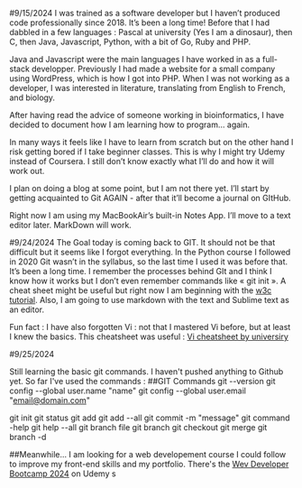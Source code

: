 #9/15/2024
I was trained as a software developer but I haven’t produced code professionally since 2018. It’s been a long time!
Before that I had dabbled in a few languages : Pascal at university (Yes I am a dinosaur), then C, then Java, Javascript, Python, with a bit of Go, Ruby and PHP. 

Java and Javascript were the main languages I have worked in as a full-stack developper. Previously I had made a website for a small company using WordPress, which is how I got into PHP. 
When I was not working as a developer, I was interested in literature, translating from English to French, and biology. 

After having read the advice of someone working in bioinformatics, I have decided to document how I am learning how to program… again. 

In many ways it feels like I have to learn from scratch but on the other hand I risk getting bored if I take beginner classes. This is why I might try Udemy instead of Coursera. I still don’t know exactly what I’ll do and how it will work out. 

I plan on doing a blog at some point, but I am not there yet. I’ll start by getting acquainted to Git AGAIN - after that it’ll become a journal on GItHub. 

Right now I am using my MacBookAir’s built-in Notes App. I’ll move to a text editor later. MarkDown will work.


#9/24/2024
The Goal today is coming back to GIT. It should not be that difficult but it seems like I forgot everything. In the Python course I followed in 2020 Git wasn’t in the syllabus, so the last time I used it was before that. It’s been a long time. I remember the processes behind GIt and I think I know how it works but I don’t even remember commands like « git init ». A cheat sheet might be useful but right now I am beginning with the [w3c tutorial](https://www.w3schools.com/git/default.asp). 
Also, I am going to use markdown with the text and Sublime text as an editor.

Fun fact : I have also forgotten Vi : not that I mastered Vi before, but at least I knew the basics.
This cheatsheet was useful : [Vi cheatsheet by universiry](https://www2.seas.gwu.edu/~mems/ece215/reference/vi-cheatsheet.pdf)

#9/25/2024

Still learning the basic git commands. I haven't pushed anything to Github yet. 
So far I've used the commands :
##GIT Commands 
git --version
git config --global user.name "name"
git config --global user.email "email@domain.com"

git init
git status 
git add
git add --all 
git commit -m "message"
git command -help
git help --all
git branch file
git branch
git checkout 
git merge 
git branch -d 

##Meanwhile...
I am looking for a web developement course I could follow to improve my front-end skills and my portfolio. 
There's the [Wev Developer Bootcamp 2024](https://www.udemy.com/course/the-web-developer-bootcamp/) on Udemy
s
